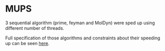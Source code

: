 # MUPS

3 sequential algorithm (prime, feyman and MolDyn) were sped up using different number of threads.

Full specification of those algorithms and constraints about their speeding up can be seen [here](https://github.com/AleksaRacic/MUPS/blob/main/MPS_DZ1_2022-2023.pdf).
